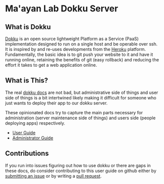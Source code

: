 # Ma'ayan Lab Dokku Server

## What is Dokku

[Dokku](https://dokku.com/) is an open source lightweight Platform as a Service (PaaS) implementation designed to run on a single host and be operable over ssh. It is inspired by and re-uses developments from the [Heroku](https://www.heroku.com/) platform. Fundamentally, the basic idea is to git push your website to it and have it running online, retaining the benefits of git (easy rollback) and reducing the effort it takes to get a web application online.

## What is This?

The real [dokku docs](https://dokku.com/) are not bad, but administrative side of things and user side of things is a bit intertwined likely making it difficult for someone who just wants to deploy their app to our dokku server.

These opinionated docs try to capture the main parts necessary for administration (server maintenance side of things) and users side (people deploying apps) respectively.

- [User Guide](./user/00-intro.md)
- [Administrator Guide](./administration/00-intro.md)

## Contributions

If you run into issues figuring out how to use dokku or there are gaps in these docs, do consider contributing to this user guide on github either by [submitting an issue](https://github.com/MaayanLab/dokku/issues) or by writing a [pull request](https://github.com/MaayanLab/dokku/pulls).
